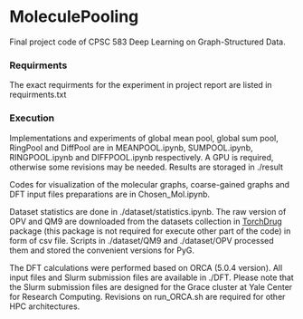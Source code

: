 # MoleculePooling
Final project code of CPSC 583 Deep Learning on Graph-Structured Data.

### Requirments
The exact requirments for the experiment in project report are listed in requirments.txt

### Execution
Implementations and experiments of global mean pool, global sum pool, RingPool and DiffPool are in MEANPOOL.ipynb, SUMPOOL.ipynb, RINGPOOL.ipynb and DIFFPOOL.ipynb respectively. A GPU is required, otherwise some revisions may be needed. Results are storaged in ./result

Codes for visualization of the molecular graphs, coarse-gained graphs and DFT input files preparations are in Chosen_Mol.ipynb.

Dataset statistics are done in ./dataset/statistics.ipynb. The raw version of OPV and QM9 are downloaded from the datasets collection in [TorchDrug](https://torchdrug.ai/docs/api/datasets.html "TorchDrug") package (this package is not required for execute other part of the code) in form of csv file. Scripts in ./dataset/QM9 and ./dataset/OPV processed them and stored the convenient versions for PyG.

The DFT calculations were performed based on ORCA (5.0.4 version). All input files and Slurm submission files are available in ./DFT. Please note that the Slurm submission files are designed for the Grace cluster at Yale Center for Research Computing. Revisions on run_ORCA.sh are required for other HPC architectures.

